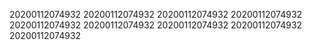 20200112074932
20200112074932
20200112074932
20200112074932
20200112074932
20200112074932
20200112074932
20200112074932
20200112074932
